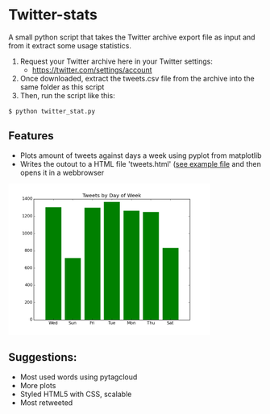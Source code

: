 Twitter-stats
=============

A small python script that takes the Twitter archive export file as input and from it extract some usage statistics.

1. Request your Twitter archive here in your Twitter settings:
    * https://twitter.com/settings/account
2. Once downloaded, extract the tweets.csv file from the archive into the same folder as this script
3. Then, run the script like this: 

```
$ python twitter_stat.py
```

Features
--------
- Plots amount of tweets against days a week using pyplot from matplotlib
- Writes the outout to a HTML file 'tweets.html' ([see example file](https://github.com/orjanv/Twitter-stats/blob/master/tweets.html) and then opens it in a webbrowser

<img src="https://github.com/orjanv/Twitter-stats/blob/master/by-days-of-week.png" width="400px" alt="Tweets by days of week" />

Suggestions:
------------
- Most used words using pytagcloud
- More plots
- Styled HTML5 with CSS, scalable
- Most retweeted
